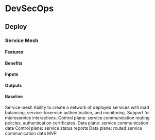 # DevSecOps

## Deploy

### Service Mesh

#### Features

#### Benefits

#### Inputs

#### Outputs

#### Baseline

Service mesh Ability to create a
network of deployed
services with load
balancing, service-toservice authentication,
and monitoring.
Support for
microservice
interactions.
Control plane:
service
communication
routing
policies,
authentication
certificates.
Data plane:
service
communication
data
Control plane:
service status
reports
Data plane:
routed service
communication
data
MVP
